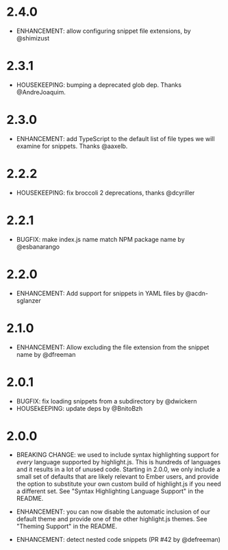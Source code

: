 # 2.4.0
 - ENHANCEMENT: allow configuring snippet file extensions, by @shimizust

# 2.3.1

 - HOUSEKEEPING: bumping a deprecated glob dep. Thanks @AndreJoaquim.

# 2.3.0

 - ENHANCEMENT: add TypeScript to the default list of file types we will examine for snippets. Thanks @aaxelb.

# 2.2.2

 - HOUSEKEEPING: fix broccoli 2 deprecations, thanks @dcyriller

# 2.2.1

 - BUGFIX: make index.js name match NPM package name by @esbanarango

# 2.2.0

 - ENHANCEMENT: Add support for snippets in YAML files by @acdn-sglanzer

# 2.1.0

 - ENHANCEMENT: Allow excluding the file extension from the snippet name by @dfreeman

# 2.0.1
 - BUGFIX: fix loading snippets from a subdirectory by @dwickern
 - HOUSEkEEPING: update deps by @BnitoBzh

# 2.0.0

 - BREAKING CHANGE: we used to include syntax highlighting support for *every* language supported by highlight.js.  This is hundreds of languages and it results in a lot of unused code. Starting in 2.0.0, we only include a small set of defaults that are likely relevant to Ember users, and provide the option to substitute your own custom build of highlight.js if you need a different set. See "Syntax Highlighting Language Support" in the README.

 - ENHANCEMENT: you can now disable the automatic inclusion of our default theme and provide one of the other highlight.js themes. See "Theming Support" in the README.

 - ENHANCEMENT: detect nested code snippets (PR #42 by @defreeman)
